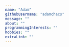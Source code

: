 ```yaml
---
name: "Adam"
githubUsername: "adamchacs"
message: ""
about: ""
programmingInterests: ""
hobbies: ""
extraLink: ""
---
```

